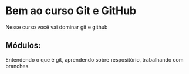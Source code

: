 # Bem ao curso Git e GitHub
Nesse curso você vai dominar git e github

## Módulos:
Entendendo o que é git, aprendendo sobre respositório,
trabalhando com branches.
